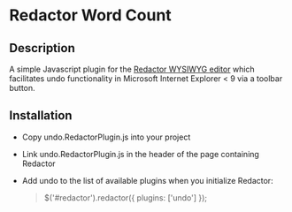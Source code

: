 ﻿# Redactor Word Count

## Description

A simple Javascript plugin for the [Redactor WYSIWYG editor](http://imperavi.com/redactor/ "Redactor WYSIWYG editor") which facilitates undo functionality in Microsoft Internet Explorer < 9 via a toolbar button.

## Installation

* Copy undo.RedactorPlugin.js into your project

* Link undo.RedactorPlugin.js in the header of the page containing Redactor

* Add undo to the list of available plugins when you initialize Redactor:
  >  $('#redactor').redactor({
  >      plugins: ['undo']
  >  });
